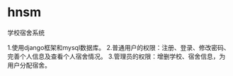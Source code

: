 # hnsm
学校宿舍系统

1.使用django框架和mysql数据库。
2.普通用户的权限：注册、登录、修改密码、完善个人信息及查看个人宿舍情况。
3.管理员的权限：增删学校、宿舍信息，为用户分配宿舍。

